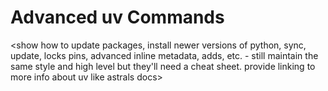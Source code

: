 # Advanced uv Commands
<show how to update packages, install newer versions of python, sync, update, locks pins, advanced inline metadata, adds, etc. - still maintain the same style and high level but they'll need a cheat sheet. provide linking to more info about uv like astrals docs>
